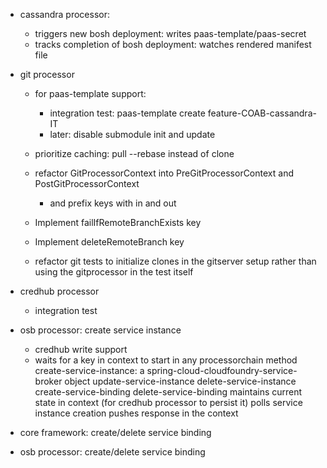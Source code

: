    
- cassandra processor: 
    - triggers new bosh deployment: writes paas-template/paas-secret
    - tracks completion of bosh deployment: watches rendered manifest file 

- git processor
    
    - for paas-template support:
       - integration test: paas-template create feature-COAB-cassandra-IT
       - later: disable submodule init and update
   - prioritize caching:
        pull --rebase instead of clone
              
       
    - refactor GitProcessorContext into PreGitProcessorContext and PostGitProcessorContext
        - and prefix keys with in and out
    - Implement failIfRemoteBranchExists key
    - Implement deleteRemoteBranch key
    
       




    
    - refactor git tests to initialize clones in the gitserver setup rather than using the gitprocessor in the test itself

- credhub processor
    - integration test

- osb processor: create service instance 
    - credhub write support
    - waits for a key in context to start in any processorchain method 
        create-service-instance: a spring-cloud-cloudfoundry-service-broker object 
        update-service-instance 
        delete-service-instance 
        create-service-binding 
        delete-service-binding 
        maintains current state in context (for credhub processor to persist it) 
        polls service instance creation 
        pushes response in the context

- core framework: create/delete service binding 

- osb processor: create/delete service binding
